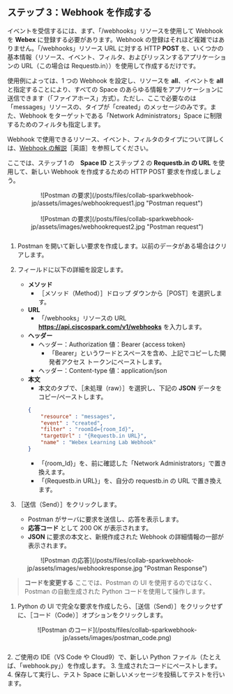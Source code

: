 ## ステップ 3：Webhook を作成する

イベントを受信するには、まず、「/webhooks」リソースを使用して Webhook を **Webex** に登録する必要があります。Webhook の登録はそれほど複雑ではありません。「/webhooks」リソース URL に対する HTTP **POST** を、いくつかの基本情報（リソース、イベント、フィルタ、およびリッスンするアプリケーションの URL（この場合は Requestb.in））を使用して作成するだけです。

使用例によっては、1 つの Webhook を設定し、リソースを **all**、イベントを **all** と指定することにより、すべての Space のあらゆる情報をアプリケーションに送信できます（「ファイアホース」方式）。ただし、ここで必要なのは「messages」リソースの、タイプが「created」のメッセージのみです。また、Webhook をターゲットである「Network Administrators」Space に制限するためのフィルタも指定します。

Webhook で使用できるリソース、イベント、フィルタのタイプについて詳しくは、[Webhook の解説](https://developer.ciscospark.com/webhooks-explained.html)［英語］を参照してください。

 ここでは、ステップ 1 の　**Space ID** とステップ 2 の **Requestb.in の URL** を使用して、新しい Webhook を作成するための HTTP POST 要求を作成しましょう。

<div align="center">![Postman の要求](/posts/files/collab-sparkwebhook-jp/assets/images/webhookrequest1.jpg "Postman request")</div><br/>

<div align="center" style="margin-bottom:25px">![Postman の要求](/posts/files/collab-sparkwebhook-jp/assets/images/webhookrequest2.jpg "Postman request")</div>

1. Postman を開いて新しい要求を作成します。以前のデータがある場合はクリアします。
2. フィールドに以下の詳細を設定します。
	* **メソッド**
		* ［メソッド（Method）］ドロップ ダウンから［POST］を選択します。
	* **URL**
		* 「/webhooks」リソースの URL **https://api.ciscospark.com/v1/webhooks** を入力します。
	* **ヘッダー**
		* ヘッダー：Authorization 値：Bearer {access token}
			* 「Bearer」というワードとスペースを含め、上記でコピーした開発者アクセス トークンにペーストします。
		* ヘッダー：Content-type 値：application/json
	* **本文**
		* 本文のタブで、［未処理（raw）］を選択し、下記の **JSON** データをコピー/ペーストします。
		```json
		{
			"resource" : "messages",
			"event" : "created",
			"filter" : "roomId={room_Id}",
			"targetUrl" : "{Requestb.in URL}",
			"name" : "Webex Learning Lab Webhook"
		}
		```
		* 「{room_Id}」を、前に確認した「Network Administrators」で置き換えます。
		* 「{Requestb.in URL}」を、自分の requestb.in の URL で置き換えます。

3. ［送信（Send）］をクリックします。

	* Postman がサーバに要求を送信し、応答を表示します。
	* **応答コード** として 200 OK が表示されます。
	* **JSON** に要求の本文と、新規作成された Webhook の詳細情報の一部が表示されます。

<div align="center">![Postman の応答](/posts/files/collab-sparkwebhook-jp/assets/images/webhookresponse.jpg "Postman Response")</div>

>**コードを変更する** ここでは、Postman の UI を使用するのではなく、Postman の自動生成された Python コードを使用して操作します。

1. Python の UI で完全な要求を作成したら、［送信（Send）］をクリックせずに、［コード（Code）］オプションをクリックします。
<div align="center" style="margin-bottom:25px">![Postman のコード](/posts/files/collab-sparkwebhook-jp/assets/images/postman_code.png)</div>
2. ご使用の IDE（VS Code や Cloud9）で、新しい Python ファイル（たとえば、「webhook.py」）を作成します。
3. 生成されたコードにペーストします。
4. 保存して実行し、テスト Space に新しいメッセージを投稿してテストを行います。
